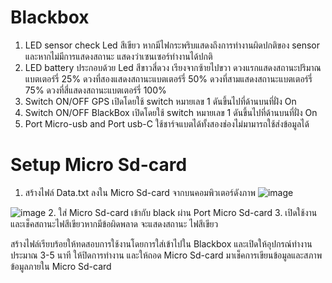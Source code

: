 # Blackbox
1.  LED sensor check
    Led สีเขียว หากมีไฟกระพริบแสดงถึงการทำงานผิดปกติของ sensor และหากไม่มีการแสดงสถานะ แสดงว่าเซนเซอร์ทำงานได้ปกติ
2.  LED battery
    ประกอบด้วย Led สีขาวสี่ดวง เรียงจากซ้ายไปขวา ดวงแรกแสดงสถานะปริมาณแบตเตอร์รี่ 25% ดวงที่สองแสดงสถานะแบตเตอร์รี่ 50% ดวงที่สามแสดงสถานะแบตเตอร์รี่ 75% ดวงที่สี่แสดงสถานะแบตเตอร์รี่ 100%
3.  Switch ON/OFF GPS
    เปิดโดยใช้ switch หมายเลข 1 ดันขึ้นไปที่ด้านบนที่ฝั่ง On
4.	Switch ON/OFF BlackBox
    เปิดโดยใช้ switch หมายเลข 1 ดันขึ้นไปที่ด้านบนที่ฝั่ง On
5.	Port Micro-usb and Port usb-C
    ใช้ชาร์จแบตได้ทั้งสองช่องไม่มามารถใช้ส่งข้อมูลได้
    
    
    
# Setup Micro Sd-card
1.	สร้างไฟล์ Data.txt ลงใน Micro Sd-card จากบนคอมพิวเตอร์ดังภาพ
![image](https://user-images.githubusercontent.com/48859187/124211089-c1ac7380-db16-11eb-9b14-d4948dafb053.png)

![image](https://user-images.githubusercontent.com/48859187/124211099-c53ffa80-db16-11eb-90be-252de84d2cc4.png)
2.	ใส่ Micro Sd-card เข้ากับ black ผ่าน Port Micro Sd-card
3.	เปิดใช้งานและเช็คสถานะไฟสีเขียวหากมีข้อผิดพลาด จะแสดงสถานะ ไฟสีเขียว

สร้างไฟล์เรียบร้อยให้ทดสอบการใช้งานโดยการใส่เข้าไปใน Blackbox และเปิดให้อุปกรณ์ทำงานประมาณ 3-5 นาที ให้ปิดการทำงาน และให้ถอด Micro Sd-card มาเช็คการเขียนข้อมูลและสภาพข้อมูลภายใน Micro Sd-card
